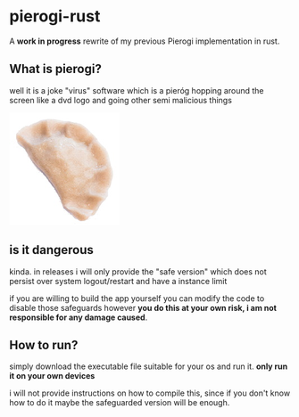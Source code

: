 # pierogi-rust
A **work in progress** rewrite of my previous Pierogi implementation in rust.

## What is pierogi?
well it is a joke "virus" software which is a pieróg hopping around the screen like a dvd logo and going other semi malicious things

![pieróg](https://github.com/MHanak1/pierogi-rust/blob/master/src/resources/pierogi.jpg?raw=true)

## is it dangerous
kinda. in releases i will only provide the "safe version" which does not persist over system logout/restart and have a instance limit

if you are willing to build the app yourself you can modify the code to disable those safeguards however **you do this at your own risk, i am not responsible for any damage caused**.

## How to run?
simply download the executable file suitable for your os and run it. **only run it on your own devices**

i will not provide instructions on how to compile this, since if you don't know how to do it maybe the safeguarded version will be enough.

